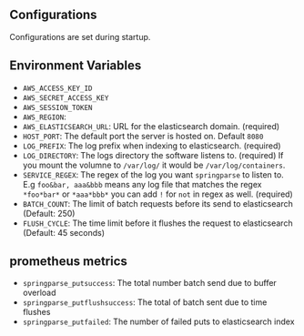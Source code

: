 ## Configurations
Configurations are set during startup. 

## Environment Variables
* `AWS_ACCESS_KEY_ID`
* `AWS_SECRET_ACCESS_KEY`
* `AWS_SESSION_TOKEN`
* `AWS_REGION`: 
* `AWS_ELASTICSEARCH_URL`: URL for the elasticsearch domain. (required)
* `HOST_PORT`: The default port the server is hosted on. Default `8080`
* `LOG_PREFIX`: The log prefix when indexing to elasticsearch. (required)
* `LOG_DIRECTORY`: The logs directory the software listens to. (required) If you mount the volumne to `/var/log/` it would be `/var/log/containers`.
* `SERVICE_REGEX`: The regex of the log you want `springparse` to listen to. E.g `foo&bar, aaa&bbb` means any log file that matches the regex `*foo*bar*` or `*aaa*bbb*` you can add `!` for `not` in regex as well. (required)
* `BATCH_COUNT`: The limit of batch requests before its send to elasticsearch (Default: 250)
* `FLUSH_CYCLE`: The time limit before it flushes the request to elasticsearch (Default: 45 seconds)


## prometheus metrics
* `springparse_putsuccess`: The total number batch send due to buffer overload
* `springparse_putflushsuccess`: The total of batch sent due to time flushes
* `springparse_putfailed`: The number of failed puts to elasticsearch index
